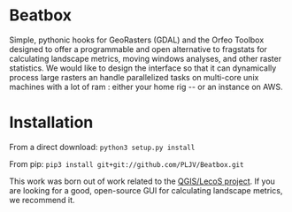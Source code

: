 # Beatbox
Simple, pythonic hooks for GeoRasters (GDAL) and the Orfeo Toolbox designed to offer a programmable and open alternative to fragstats for calculating landscape metrics, moving windows analyses, and other raster statistics. We would like to design the interface so that it can dynamically process large rasters an handle parallelized tasks on multi-core unix machines with a lot of ram : either your home rig -- or an instance on AWS. 

# Installation
From a direct download:
`python3 setup.py install`

From pip:
`pip3 install git+git://github.com/PLJV/Beatbox.git`

This work was born out of work related to the [QGIS/LecoS project](http://conservationecology.wordpress.com/lecos-land-cover-statistics/ "LecoS"). If you are looking for a good, open-source GUI for calculating landscape metrics, we recommend it. 

